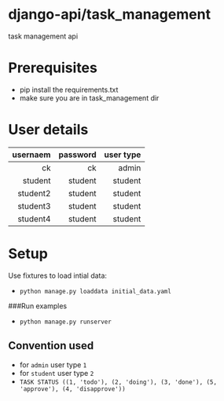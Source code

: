 django-api/task_management
================
task management api 


# Prerequisites
- pip install the requirements.txt
- make sure you are in task_management dir

# User details
| usernaem  |  password | user type |
|--:|--:|--:|
|  ck | ck  | admin |
|  student | student  | student |
|  student2 |  student  | student |
|  student3 |  student  | student |
|  student4 |  student  | student |

# Setup
Use fixtures to load intial data:
- `python manage.py loaddata initial_data.yaml`
 
###Run examples
- `python manage.py runserver`


## Convention used
- for `admin` user type `1`
- for `student` user type `2`
- `TASK STATUS ((1, 'todo'), (2, 'doing'), (3, 'done'), (5, 'approve'), (4, 'disapprove'))`
